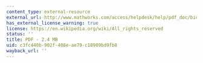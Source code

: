 ```yaml
---
content_type: external-resource
external_url: http://www.mathworks.com/access/helpdesk/help/pdf_doc/bioinfo/bioinfo_ug.pdf
has_external_license_warning: true
license: https://en.wikipedia.org/wiki/All_rights_reserved
status: ''
title: PDF - 2.4 MB
uid: c3fc440b-902f-408e-ae79-c18909bd9fb8
wayback_url: ''
---
```

